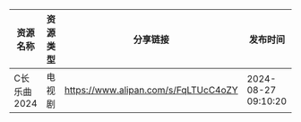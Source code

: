 | 资源名称     | 资源类型 | 分享链接                                 | 发布时间                |
| -------- | ---- | ------------------------------------ | ------------------- |
| C长乐曲2024 | 电视剧  | https://www.alipan.com/s/FqLTUcC4oZY | 2024-08-27 09:10:20 |
